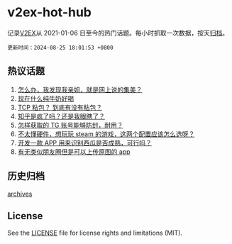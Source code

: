# v2ex-hot-hub

 记录[V2EX](https://www.v2ex.com/)从 2021-01-06 日至今的热门话题。每小时抓取一次数据，按天[归档](archives)。

`更新时间：2024-08-25 18:01:53 +0800`

## 热议话题

1. [怎么办，我发现我亲姐，就是网上说的集美？](https://www.v2ex.com/t/1067587)
1. [现在什么纯牛奶好喝](https://www.v2ex.com/t/1067514)
1. [TCP 粘包？ 到底有没有粘包？](https://www.v2ex.com/t/1067508)
1. [知乎是疯了吗？还是我眼瞎了？](https://www.v2ex.com/t/1067570)
1. [怎样获取的 TG 账号能够防封，耐用？](https://www.v2ex.com/t/1067592)
1. [不太懂硬件，想玩玩 steam 的游戏，这两个配置应该怎么选呀？](https://www.v2ex.com/t/1067556)
1. [开发一款 APP 用来识别西瓜是否成熟，可行吗？](https://www.v2ex.com/t/1067591)
1. [有无类似朋友圈但是可以上传原图的 app](https://www.v2ex.com/t/1067585)

## 历史归档

[archives](archives)

## License

See the [LICENSE](LICENSE) file for license rights and limitations (MIT).
